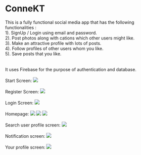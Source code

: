 # ConneKT
This is a fully functional social media app that has the following functionalities :<br />
  1). SignUp / Login using email and password.<br />
  2). Post photos along with cations which other users might like.<br />
  3). Make an attractive profile with lots of posts.<br />
  4). Follow profiles of other users whom you like.<br />
  5). Save posts that you like.<br />
  <br />
  <br />
It uses Firebase for the purpose of authentication and database.
  <br />
  <br />
  Start Screen:
  ![](Images/1629101810453.jpeg)
  <br />
  <br />
  Register Screen:
  ![](Images/1629101810428.jpeg)
  <br />
  <br />
  Login Screen:
  ![](Images/1629101810440.jpeg)
  <br />
  <br />
  Homepage:
  ![](Images/1629101810526.jpeg)
  ![](Images/1629101810514.jpeg)
  ![](Images/1629101810502.jpeg)
  <br />
  <br />
  Search user profile screen:
  ![](Images/1629101810489.jpeg)
  <br />
  <br />
  Notification screen:
  ![](Images/1629101810477.jpeg)
  <br />
  <br />
  Your profile screen:
  ![](Images/1629101810465.jpeg)
